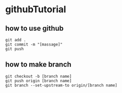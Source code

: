 # githubTutorial

## how to use github
```
git add .
git commit -m "[massage]"
git push
```

## how to make branch
```
git checkout -b [branch name]
git push origin [branch name]
git branch --set-upstream-to origin/[branch name]
```
